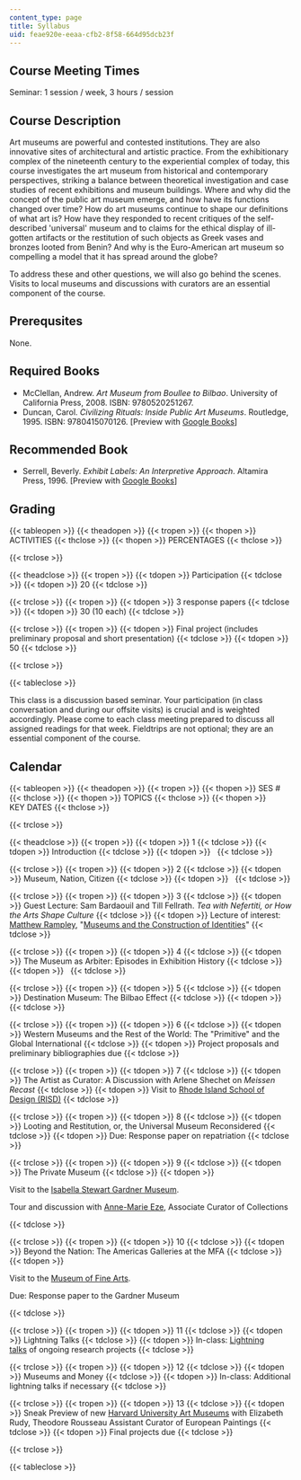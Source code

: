 ```yaml
---
content_type: page
title: Syllabus
uid: feae920e-eeaa-cfb2-8f58-664d95dcb23f
---
```


Course Meeting Times
--------------------

Seminar: 1 session / week, 3 hours / session

Course Description
------------------

Art museums are powerful and contested institutions. They are also innovative sites of architectural and artistic practice. From the exhibitionary complex of the nineteenth century to the experiential complex of today, this course investigates the art museum from historical and contemporary perspectives, striking a balance between theoretical investigation and case studies of recent exhibitions and museum buildings. Where and why did the concept of the public art museum emerge, and how have its functions changed over time? How do art museums continue to shape our definitions of what art is? How have they responded to recent critiques of the self-described 'universal' museum and to claims for the ethical display of ill-gotten artifacts or the restitution of such objects as Greek vases and bronzes looted from Benin? And why is the Euro-American art museum so compelling a model that it has spread around the globe?

To address these and other questions, we will also go behind the scenes. Visits to local museums and discussions with curators are an essential component of the course.

Prerequsites
------------

None.

Required Books
--------------

*   McClellan, Andrew. _Art Museum from Boullee to Bilbao_. University of California Press, 2008. ISBN: 9780520251267.
*   Duncan, Carol. _Civilizing Rituals: Inside Public Art Museums_. Routledge, 1995. ISBN: 9780415070126. \[Preview with [Google Books](http://books.google.com/books?id=KxU1ZLnIzfcC&pg=PAfrontcover)\]

Recommended Book
----------------

*   Serrell, Beverly. _Exhibit Labels: An Interpretive Approach_. Altamira Press, 1996. \[Preview with [Google Books](http://books.google.com/books?id=wgKGCj63YiwC&pg=PAfrontcover)\]

Grading
-------

{{< tableopen >}}
{{< theadopen >}}
{{< tropen >}}
{{< thopen >}}
ACTIVITIES
{{< thclose >}}
{{< thopen >}}
PERCENTAGES
{{< thclose >}}

{{< trclose >}}

{{< theadclose >}}
{{< tropen >}}
{{< tdopen >}}
Participation
{{< tdclose >}}
{{< tdopen >}}
20
{{< tdclose >}}

{{< trclose >}}
{{< tropen >}}
{{< tdopen >}}
3 response papers
{{< tdclose >}}
{{< tdopen >}}
30 (10 each)
{{< tdclose >}}

{{< trclose >}}
{{< tropen >}}
{{< tdopen >}}
Final project (includes preliminary proposal and short presentation)
{{< tdclose >}}
{{< tdopen >}}
50
{{< tdclose >}}

{{< trclose >}}

{{< tableclose >}}

This class is a discussion based seminar. Your participation (in class conversation and during our offsite visits) is crucial and is weighted accordingly. Please come to each class meeting prepared to discuss all assigned readings for that week. Fieldtrips are not optional; they are an essential component of the course.

Calendar
--------

{{< tableopen >}}
{{< theadopen >}}
{{< tropen >}}
{{< thopen >}}
SES #
{{< thclose >}}
{{< thopen >}}
TOPICS
{{< thclose >}}
{{< thopen >}}
KEY DATES
{{< thclose >}}

{{< trclose >}}

{{< theadclose >}}
{{< tropen >}}
{{< tdopen >}}
1
{{< tdclose >}}
{{< tdopen >}}
Introduction
{{< tdclose >}}
{{< tdopen >}}
 
{{< tdclose >}}

{{< trclose >}}
{{< tropen >}}
{{< tdopen >}}
2
{{< tdclose >}}
{{< tdopen >}}
Museum, Nation, Citizen
{{< tdclose >}}
{{< tdopen >}}
 
{{< tdclose >}}

{{< trclose >}}
{{< tropen >}}
{{< tdopen >}}
3
{{< tdclose >}}
{{< tdopen >}}
Guest Lecture: Sam Bardaouil and Till Fellrath. _Tea with Nefertiti, or How the Arts Shape Culture_
{{< tdclose >}}
{{< tdopen >}}
Lecture of interest: [Matthew Rampley](http://www.birmingham.ac.uk/staff/profiles/historyofart/rampley-matthew.aspx), "[Museums and the Construction of Identities](https://www.birmingham.ac.uk/schools/lcahm/departments/historyofart/news/2014/rampley-harvard-lecture.aspx)"
{{< tdclose >}}

{{< trclose >}}
{{< tropen >}}
{{< tdopen >}}
4
{{< tdclose >}}
{{< tdopen >}}
The Museum as Arbiter: Episodes in Exhibition History
{{< tdclose >}}
{{< tdopen >}}
 
{{< tdclose >}}

{{< trclose >}}
{{< tropen >}}
{{< tdopen >}}
5
{{< tdclose >}}
{{< tdopen >}}
Destination Museum: The Bilbao Effect
{{< tdclose >}}
{{< tdopen >}}
 
{{< tdclose >}}

{{< trclose >}}
{{< tropen >}}
{{< tdopen >}}
6
{{< tdclose >}}
{{< tdopen >}}
Western Museums and the Rest of the World: The "Primitive" and the Global International
{{< tdclose >}}
{{< tdopen >}}
Project proposals and preliminary bibliographies due
{{< tdclose >}}

{{< trclose >}}
{{< tropen >}}
{{< tdopen >}}
7
{{< tdclose >}}
{{< tdopen >}}
The Artist as Curator: A Discussion with Arlene Shechet on _Meissen Recast_
{{< tdclose >}}
{{< tdopen >}}
Visit to [Rhode Island School of Design (RISD)](http://www.risd.edu/)
{{< tdclose >}}

{{< trclose >}}
{{< tropen >}}
{{< tdopen >}}
8
{{< tdclose >}}
{{< tdopen >}}
Looting and Restitution, or, the Universal Museum Reconsidered
{{< tdclose >}}
{{< tdopen >}}
Due: Response paper on repatriation
{{< tdclose >}}

{{< trclose >}}
{{< tropen >}}
{{< tdopen >}}
9
{{< tdclose >}}
{{< tdopen >}}
The Private Museum
{{< tdclose >}}
{{< tdopen >}}


Visit to the [Isabella Stewart Gardner Museum](http://www.gardnermuseum.org/home).

Tour and discussion with [Anne-Marie Eze](http://courtauld.academia.edu/AnneMarieEze), Associate Curator of Collections


{{< tdclose >}}

{{< trclose >}}
{{< tropen >}}
{{< tdopen >}}
10
{{< tdclose >}}
{{< tdopen >}}
Beyond the Nation: The Americas Galleries at the MFA
{{< tdclose >}}
{{< tdopen >}}


Visit to the [Museum of Fine Arts](http://www.mfa.org/).

Due: Response paper to the Gardner Museum


{{< tdclose >}}

{{< trclose >}}
{{< tropen >}}
{{< tdopen >}}
11
{{< tdclose >}}
{{< tdopen >}}
Lightning Talks
{{< tdclose >}}
{{< tdopen >}}
In-class: [Lightning talks](http://en.wikipedia.org/wiki/Lightning_talk) of ongoing research projects
{{< tdclose >}}

{{< trclose >}}
{{< tropen >}}
{{< tdopen >}}
12
{{< tdclose >}}
{{< tdopen >}}
Museums and Money
{{< tdclose >}}
{{< tdopen >}}
In-class: Additional lightning talks if necessary
{{< tdclose >}}

{{< trclose >}}
{{< tropen >}}
{{< tdopen >}}
13
{{< tdclose >}}
{{< tdopen >}}
Sneak Preview of new [Harvard University Art Museums](http://www.harvardartmuseums.org/) with Elizabeth Rudy, Theodore Rousseau Assistant Curator of European Paintings
{{< tdclose >}}
{{< tdopen >}}
Final projects due
{{< tdclose >}}

{{< trclose >}}

{{< tableclose >}}